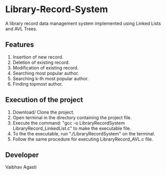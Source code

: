# Library-Record-System
A library record data management system implemented using Linked Lists and AVL Trees.
## Features
1. Insertion of new record.
2. Deletion of existing record.
3. Modification of existing record.
4. Searching most popular author.
5. Searching k-th most popular author.
6. Finding topmost author.
## Execution of the project
1. Download/ Clone the project.
2. Open terminal in the directory containing the project file.
3. Execute the command: "gcc -o LibraryRecordSystem LibraryRecord_LinkedList.c" to make the executable file.
4. To the the executable, run "./LibraryRecordSystem" on the terminal.
5. Follow the same procedure for executing LibraryRecord_AVL.c file.
## Developer
Vaibhav Agasti
